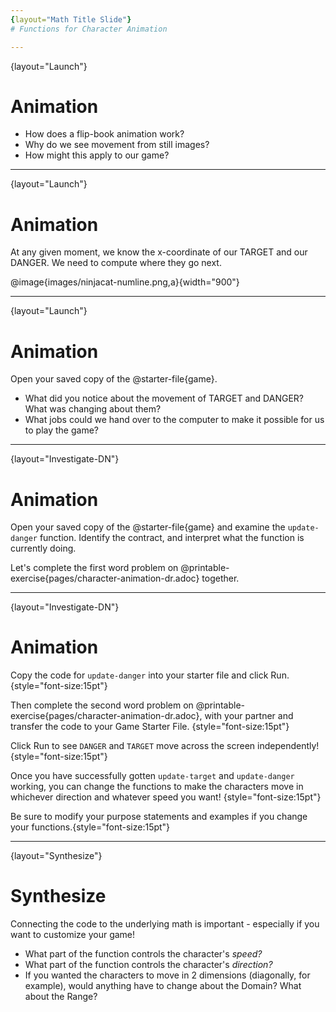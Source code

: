 ```yaml
---
{layout="Math Title Slide"}
# Functions for Character Animation

---
```

{layout="Launch"}
# Animation 

- How does a flip-book animation work?
- Why do we see movement from still images? 
- How might this apply to our game? 

<!--How does a flip-book animation work? Each page of the book is slightly different, and the pages go so fast that the motion looks smooth.

Why do we see movement from still images?
Our eyes fill in the gaps between rapidly changing images.

How might this apply to our game?
If we change image coordinates a little bit at a time, they will appear to move.
-->

---
{layout="Launch"}
# Animation

At any given moment, we know the x-coordinate of our TARGET and our DANGER. 
We need to compute where they go next.

@image{images/ninjacat-numline.png,a}{width="900"}

<!--
Select 2 student volunteers - one to be TARGET, one to be DANGER. Start with just TARGET.
- Have the class select a starting x- and y-coordinate for the TARGET, and have the volunteer move to that position on the number line or coordinate plane.
- The TARGET character moves by 50 (pixels) on each frame of the game.
- When they hear "update target" followed by their current location, the TARGET takes a step in the negative direction, moving down the x-axis by 50 (pixels).
- We make TARGET move by calling out update-target(300, 200), update-target(250, 100), etc.
- How quickly could I get TARGET to move across the classroom?
- After practicing with TARGET, add DANGER in.
- DANGER takes a step in the positive direction when they hear "update danger" followed by their current x-coordinate.
- We make DANGER move by calling out update-danger(40, 92), update-danger(39, 18), etc.
- On a standard number line, if the DANGER is moving to the right, is its x-coordinate increasing or decreasing?
- Practice this a few times with your volunteer, asking the class what their new x-coordinate is each time. Then have the other students call the update-danger function.
-->

---
{layout="Launch"}
# Animation

Open your saved copy of the @starter-file{game}.

- What did you notice about the movement of TARGET and DANGER? What was changing about them?
- What jobs could we hand over to the computer to make it possible for us to play the game? 

<!--
	What did you notice about the movement of TARGET and DANGER? What was changing about them?

Answers will vary: they were moving horizontally, their x-coordinates were changing, they were not moving smoothly, etc.

What jobs could we hand over to the computer to make it possible for us to play the game? The computer could handle automatically moving TARGET and DANGER, then we could control the movement of PLAYER.
-->

---
{layout="Investigate-DN"}
# Animation

Open your saved copy of the @starter-file{game} and examine the `update-danger` function.
Identify the contract, and interpret what the function is currently doing.

Let's complete the first word problem on @printable-exercise{pages/character-animation-dr.adoc} together.

---
{layout="Investigate-DN"}
# Animation

Copy the code for `update-danger` into your starter file and click Run.{style="font-size:15pt"}

Then complete the second word problem on @printable-exercise{pages/character-animation-dr.adoc}, with your partner and transfer the code to your Game Starter File.  {style="font-size:15pt"}

Click Run to see `DANGER` and `TARGET` move across the screen independently!{style="font-size:15pt"}

Once you have successfully gotten `update-target` and `update-danger` working, you can change the functions to make the characters move in whichever direction and whatever speed you want!  {style="font-size:15pt"}

Be sure to modify your purpose statements and examples if you change your functions.{style="font-size:15pt"}

---
{layout="Synthesize"}

# Synthesize
Connecting the code to the underlying math is important - especially if you want to customize your game!

- What part of the function controls the character's _speed?_
- What part of the function controls the character's _direction?_
- If you wanted the characters to move in 2 dimensions (diagonally, for example), would anything have to change about the Domain? What about the Range?